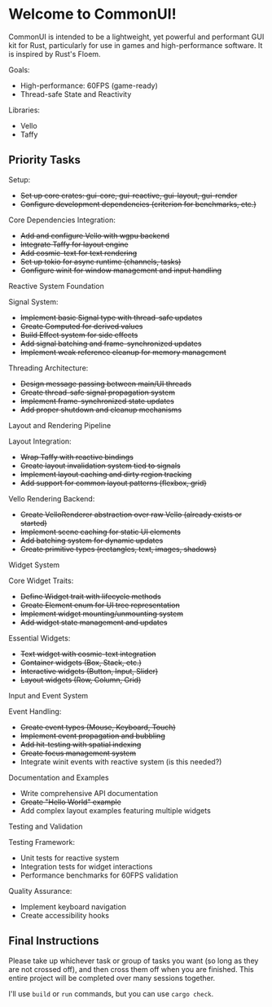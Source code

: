 # Welcome to CommonUI!

CommonUI is intended to be a lightweight, yet powerful and performant GUI kit for Rust, particularly for use in games and high-performance software. It is inspired by Rust's Floem.

Goals:

- High-performance: 60FPS (game-ready)
- Thread-safe State and Reactivity

Libraries:

- Vello
- Taffy

## Priority Tasks

Setup:

- ~~Set up core crates: gui-core, gui-reactive, gui-layout, gui-render~~
- ~~Configure development dependencies (criterion for benchmarks, etc.)~~

Core Dependencies Integration:

- ~~Add and configure Vello with wgpu backend~~
- ~~Integrate Taffy for layout engine~~
- ~~Add cosmic-text for text rendering~~
- ~~Set up tokio for async runtime (channels, tasks)~~
- ~~Configure winit for window management and input handling~~

Reactive System Foundation

Signal System:

- ~~Implement basic Signal<T> type with thread-safe updates~~
- ~~Create Computed<T> for derived values~~
- ~~Build Effect system for side effects~~
- ~~Add signal batching and frame-synchronized updates~~
- ~~Implement weak reference cleanup for memory management~~

Threading Architecture:

- ~~Design message passing between main/UI threads~~
- ~~Create thread-safe signal propagation system~~
- ~~Implement frame-synchronized state updates~~
- ~~Add proper shutdown and cleanup mechanisms~~

Layout and Rendering Pipeline

Layout Integration:

- ~~Wrap Taffy with reactive bindings~~
- ~~Create layout invalidation system tied to signals~~
- ~~Implement layout caching and dirty region tracking~~
- ~~Add support for common layout patterns (flexbox, grid)~~

Vello Rendering Backend:

- ~~Create VelloRenderer abstraction over raw Vello (already exists or started)~~
- ~~Implement scene caching for static UI elements~~
- ~~Add batching system for dynamic updates~~
- ~~Create primitive types (rectangles, text, images, shadows)~~

Widget System

Core Widget Traits:

- ~~Define Widget trait with lifecycle methods~~
- ~~Create Element enum for UI tree representation~~
- ~~Implement widget mounting/unmounting system~~
- ~~Add widget state management and updates~~

Essential Widgets:

- ~~Text widget with cosmic-text integration~~
- ~~Container widgets (Box, Stack, etc.)~~
- ~~Interactive widgets (Button, Input, Slider)~~
- ~~Layout widgets (Row, Column, Grid)~~

Input and Event System

Event Handling:

- ~~Create event types (Mouse, Keyboard, Touch)~~
- ~~Implement event propagation and bubbling~~
- ~~Add hit-testing with spatial indexing~~
- ~~Create focus management system~~
- Integrate winit events with reactive system (is this needed?)

Documentation and Examples

- Write comprehensive API documentation
- ~~Create "Hello World" example~~
- Add complex layout examples featuring multiple widgets

Testing and Validation

Testing Framework:

- Unit tests for reactive system
- Integration tests for widget interactions
- Performance benchmarks for 60FPS validation

Quality Assurance:

- Implement keyboard navigation
- Create accessibility hooks

## Final Instructions

Please take up whichever task or group of tasks you want (so long as they are not crossed off), and then cross them off when you are finished. This entire project will be completed over many sessions together.

I'll use `build` or `run` commands, but you can use `cargo check`.
